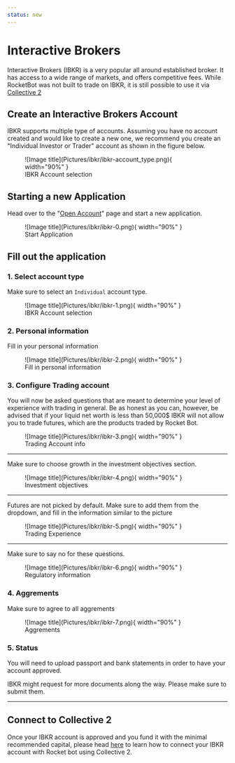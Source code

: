 ```yaml
---
status: new
---
```

# Interactive Brokers

Interactive Brokers (IBKR) is a very popular all around established broker. It has access to a wide range of markets, and offers competitive fees.
While RocketBot was not built to trade on IBKR, it is still possible to use it via [Collective 2](/collective2_setup/)


## Create an Interactive Brokers Account
IBKR supports multiple type of accounts. Assuming you have no account created and would like to create a new one, we recommend you create an "Individual Investor or Trader" account as shown in the figure below.

<figure markdown>
  ![Image title](Pictures/ibkr/ibkr-account_type.png){ width="90%" }
  <figcaption>IBKR Account selection</figcaption>
</figure>

## Starting a new Application

Head over to the "[Open Account](https://ndcdyn.interactivebrokers.com/Universal/Application)" page and start a new application.


<figure markdown>
  ![Image title](Pictures/ibkr/ibkr-0.png){ width="90%" }
  <figcaption>Start Application</figcaption>
</figure>

## Fill out the application
### 1. Select account type

Make sure to select an `Individual` account type.

<figure markdown>
  ![Image title](Pictures/ibkr/ibkr-1.png){ width="90%" }
  <figcaption>IBKR Account selection</figcaption>
</figure>

### 2. Personal information

Fill in your personal information

<figure markdown>
  ![Image title](Pictures/ibkr/ibkr-2.png){ width="90%" }
  <figcaption>Fill in personal information</figcaption>
</figure>




### 3. Configure Trading account

You will now be asked questions that are meant to determine your level of experience with trading in general.
Be as honest as you can, however, be advised that if your liquid net worth is less than 50,000$ IBKR will not allow you to trade futures, which are the products traded by Rocket Bot.

<figure markdown>
  ![Image title](Pictures/ibkr/ibkr-3.png){ width="90%" }
  <figcaption>Trading Account info</figcaption>
</figure>

-----

Make sure to choose growth in the investment objectives section.

<figure markdown>
  ![Image title](Pictures/ibkr/ibkr-4.png){ width="90%" }
  <figcaption>Investment objectives</figcaption>
</figure>

-----

Futures are not picked by default. Make sure to add them from the dropdown, and fill in the information similar to the picture

<figure markdown>
  ![Image title](Pictures/ibkr/ibkr-5.png){ width="90%" }
  <figcaption>Trading Experience</figcaption>
</figure>

-----

Make sure to say no for these questions.

<figure markdown>
  ![Image title](Pictures/ibkr/ibkr-6.png){ width="90%" }
  <figcaption>Regulatory information</figcaption>
</figure>



### 4. Aggrements

Make sure to agree to all aggrements

<figure markdown>
  ![Image title](Pictures/ibkr/ibkr-7.png){ width="90%" }
  <figcaption>Aggrements</figcaption>
</figure>

### 5. Status
 
You will need to upload passport and bank statements in order to have your account approved.

IBKR might request for more documents along the way. Please make sure to submit them.

----

## Connect to Collective 2

Once your IBKR account is approved and you fund it with the minimal recommended capital, please head [here](/howto/) to learn how to connect your IBKR account with Rocket bot using Collective 2.

